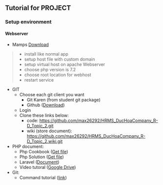Tutorial for PROJECT
-----
### Setup environment
#### Webserver
 * Mamps [Download](https://www.mamp.info/en/mamp/)
 > * install like normal app
 > * setup host file with custom domain
 > * setup virtual host on apache Webserver
 > * choose php version is 7.2
 > * choose root location for webhost
 > * restart service

* GIT
  * Choose each git client you want
    * Git Karen (from student git package)
    * Github ([Download](https://desktop.github.com/))
  * Login
  * Clone these links below:
    * code: https://github.com/max26292/HRMS_DucHoaCompany_R-D_Topic_2.git
    * wiki (store document): https://github.com/max26292/HRMS_DucHoaCompany_R-D_Topic_2.wiki.git
* PHP document:
  * Php Cookbook ([Get file](./files/PHP_Cookbook.pdf))
  * Php Solution ([Get file](./files/PHPSolutions.pdf))
  * Laravel ([Document](https://laravel.com/docs/6.x))
  * Video tutoral ([Google Drive](https://drive.google.com/drive/folders/0ByWO0aO1eI_MbExXU3JXZWNZZGM))
* Git:
  * Command tutorial ([link](https://git-scm.com/docs/gittutorial))
